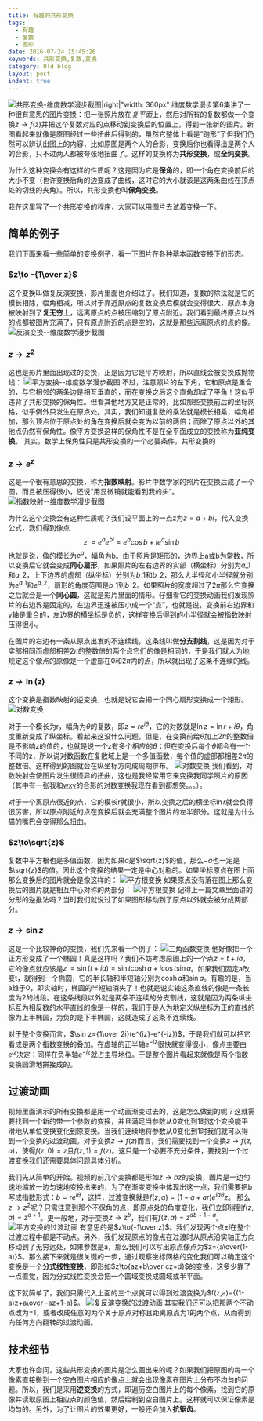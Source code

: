 ```yaml
---
title: 有趣的共形变换
tags:
  - 有趣
  - 复数
  - 图形
date: 2016-07-24 15:45:26
keywords: 共形变换,复数,变换
category: Old blog
layout: post
indent: true
---
```


![共形变换-维度数学漫步截图|right|"width: 360px"](2016/conformal-cover.png)
维度数学漫步第6集讲了一种很有意思的图片变换：把一张照片放在*复平面*上，然后对所有的复数都做一个变换$z\to f(z)$并把这个复数对应的点移动到变换后的位置上，得到一张新的图片。新图看起来就像是原图经过一些扭曲后得到的，虽然它整体上看是“跑形”了但我们仍然可以辨认出图上的内容，比如原图是两个人的合影，变换后你也看得出是两个人的合影，只不过两人都被夸张地扭曲了。这样的变换称为**共形变换**，或**全纯变换**。

为什么这种变换会有这样的性质呢？这是因为它是**保角**的，即一个角在变换前后的大小不变（也许变换后角的边变成了曲线，这时它的大小就该是这两条曲线在顶点处的切线的夹角）。所以，共形变换也叫**保角变换**。

我在[这里](/programmes/conformal-trans)写了一个共形变换的程序，大家可以用图片去试着变换一下。

<!-- more -->
## 简单的例子
我们下面来看一些简单的变换例子，看一下图片在各种基本函数变换下的形态。
### $z\to -{1\over z}$
这个变换叫做复反演变换，影片里面也介绍过了。我们知道，复数的除法就是它的模长相除，幅角相减，所以对于靠近原点的复数变换后模就会变得很大，原点本身被映射到了**复无穷**上，远离原点的点被压缩到了原点附近。我们看到最终原点以外的点都被图片充满了，只有原点附近的点是空的，这就是那些远离原点的点的像。
![反演变换--维度数学漫步截图](2016/conformal2.png)

### $z\to z^2$
这也是影片里面出现过的变换，正是因为它是平方映射，所以直线会被变换成抛物线：
![平方变换--维度数学漫步截图](2016/conformal1.png)
不过，注意照片的左下角，它和原点是重合的，与它相邻的两条边是相互垂直的，而在变换之后这个直角却成了平角！这似乎违背了共形变换的保角性。但看其他地方又是正常的，比如那些变换前后的坐标网格，似乎例外只发生在原点处。其实，我们知道复数的乘法就是模长相乘，幅角相加，那么顶点位于原点处的角在变换后就会变为以前的两倍；而除了原点以外的其他点仍然有保角性。像平方变换这样的保角性不是在全平面成立的变换称为**亚纯变换**。
其实，数学上保角性只是共形变换的一个必要条件，共形变换的

### $z\to e^z$
这是一个很有意思的变换，称为**指数映射**。影片中数学家的照片在变换后成了一个圆，而且被压得很小，还说“用显微镜就能看到我的头”。
![指数映射--维度数学漫步截图](2016/conformal3.png)

为什么这个变换会有这种性质呢？我们设平面上的一点z为$z=a+bi$，代入变换公式，我们得到像点
$$z^\prime=e^a e^{bi}=e^a\cos b+ie^a\sin b$$
也就是说，像的模长为$e^a$，幅角为b。由于照片是矩形的，边界上a或b为常数，所以变换后它就会变成**同心扇形**，如果照片的左右边界的实部（横坐标）分别为$a\_1$和$a\_2$，上下边界的虚部（纵坐标）分别为$b\_1$和$b\_2$，那么大半径和小半径就分别为$e^{a\_1}$和$e^{a\_2}$，扇形的角度范围是$b\_1$到$b\_2$。如果照片的宽度超过了$2\pi$那么它变换之后就会是一个**同心圆**，这就是影片里面的情形。仔细看它的变换动画我们发现照片的右边界是固定的，左边界迅速被压小成一个“点”，也就是说，变换前右边界和y轴是重合的，左边界的横坐标是负的，这样变换后得到的小半径就会被指数映射压得很小。

在图片的右边有一条从原点出发的不连续线，这条线叫做**分支割线**，这是因为对于实部相同而虚部相差$2\pi$的整数倍的两个点它们的像是相同的，于是我们就人为地规定这个像点的原像是一个虚部在0和$2\pi$内的点，所以就出现了这条不连续的线。

### $z\to\ln(z)$
这个变换是指数映射的逆变换，也就是说它会把一个同心扇形变换成一个矩形。
![对数变换](2016/conforme-cercle.png)

对于一个模长为r，幅角为$\theta$的复数，即$z=re^{i\theta}$，它的对数就是$\ln z=\ln r+i\theta$，角度重新变成了纵坐标。看起来这没什么问题，但是，在变换前给$\theta$加上$2\pi$的整数倍是不影响z的值的，也就是说一个z有多个相应的$\theta$；但在变换后每个$\theta$都会有一个不同的z，所以说对数函数在复数域上是一个多值函数，每个值的虚部都相差$2\pi$的整数倍。这样得到的图就会在纵坐标方向成周期排布。
![对数变换](2016/conforme-ln.png)
我们看到，对数映射会使图片发生很怪异的扭曲，这也是我经常用它来变换我同学照片的原因（其中有一张我和[wxy](//wxyhly.github.io)的合影的对数变换我现在看到都想笑。。。）。

对于一个离原点很近的点，它的模长r就很小，所以变换之后的横坐标$\ln r$就会负得很厉害，所以原点附近的点在变换后就会充满整个图片的左半部分。这就是为什么猫的嘴巴会变得那么扭曲。

### $z\to\sqrt{z}$
复数中平方根也是多值函数，因为如果$a$是$\sqrt{z}$的值，那么$-a$也一定是$\sqrt{z}$的值。因此这个变换的结果一定是中心对称的。如果坐标原点在图上面那么变换后的图片就会是像这样的：
![平方根变换](2016/conformal4.png)
如果原点没有落在图上那么变换后的图片就是相互中心对称的两部分：
![平方根变换](2016/conformal5.png)
记得上一篇文章里面讲的分形的逆推法吗？当时我们就说过了如果图形移动到了原点以外就会被分成两部分。

### $z\to\sin z$
这是一个比较神奇的变换，我们先来看一个例子：
![三角函数变换](2016/conformal-sin.png)
他好像把一个正方形变成了一个椭圆！真是这样吗？我们不妨考虑原图上的一个点$z=t+ia$，它的像点就应该是$z^\prime=\sin(t+ia)=\sin t\cosh a+i\cos t\sin a$。如果我们固定a改变t，就得到一个椭圆，它的半长轴和半短轴分别为$\cosh a$和$\sin a$。有趣的是，当a趋于0，即实轴时，椭圆的半短轴消失了！也就是说实轴这条直线的像是一条长度为2的线段。在这条线段以外就是两条不连续的分支割线，这就是因为两条纵坐标互为相反数的水平直线的像是一样的，我们于是人为地定义纵坐标为正的直线的像为上半椭圆，为负的是下半椭圆，这就造成了这条不连续线。

对于整个变换而言，$\sin z={1\over 2i}(e^{iz}-e^{-iz})$，于是我们就可以把它看成是两个指数变换的叠加。在虚轴的正半轴$e^{-iz}$很快就变得很小，像点主要由$e^{iz}$决定；同样在负半轴$e^{-iz}$就占主导地位。于是整个图片看起来就像是两个指数变换圆滑地拼接成的。

## 过渡动画
视频里面演示的所有变换都是用一个动画渐变过去的，这是怎么做到的呢？这就需要找到一个新的带一个参数的变换，并且满足当参数从0变化到1时这个变换能平滑地从单位变换变化到原变换。当我们连续地将参数从0变化到1时我们就可以得到一个变换的过渡动画。对于变换$z\to f(z)$而言，我们需要找到一个变换$z\to f(z,a)$，使得$f(z,0)=z$且$f(z,1)=f(z)$。这只是一个必要不充分条件，要找到一个过渡变换我们还需要具体问题具体分析。

我们先从简单的开始。视频的前几个变换都是形如$z\to bz$的变换，图片是一边匀速地缩放一边匀速地变换出来的，为了在渐变变换中体现出这一点，我们需要把b写成指数形式：$b=re^{i\theta}$，这样，过渡变换就是$f(z,a)=(1-a+ar)e^{ia\theta}z$。
那么$z\to z^2$呢？只需注意到那个不保角的点，即原点处的角度变化，我们立即得到$f(z,a)=z^{a+1}$。更一般地，对于变换$z\to z^b$，我们有$f(z,a)=z^{ab+1-a}$。
![平方变换的过渡动画](2016/con-z2.gif)
有意思的是$z\to{-1\over z}$。我们发现两个点$\pm i$在整个过渡过程中都是不动点。另外，我们发现原点的像点在过渡时从原点沿实轴正方向移动到了无穷远处，如果参数是a，那么我们可以写出原点像点为$z={a\over(1-a)}$。那么接下来就是很关键的一步，通过观察坐标网格的变化我们可以确定这个变换是一个**分式线性变换**，即形如$z\to{az+b\over cz+d}$的变换，这多少靠了一点直觉，因为分式线性变换会把一个圆域变换成圆域或半平面。

这下就简单了，我们只需代入上面的三个点就可以得到过渡变换为$f(z,a)={(1-a)z+a\over -az+1-a}$。
![复反演变换的过渡动画](2016/con-1z.gif)
其实我们还可以把那两个不动点改为$\pm 1$，或者改成任意的两个关于原点对称且距离原点为1的两个点，从而得到向任何方向翻转的过渡动画。

## 技术细节
大家也许会问，这些共形变换的图片是怎么画出来的呢？如果我们把原图的每一个像素直接搬到一个空白图片相应的像点上就会出现像素在图片上分布不均匀的问题。所以，我们是采用**逆变换**的方式，即遍历空白图片上的每个像素，找到它的原像并读取原图上相应点的颜色值，然后绘制到空白图片上。这样就可以保证像素是均匀的。另外，为了让图片的效果更好，一般还会加入**抗锯齿**。


